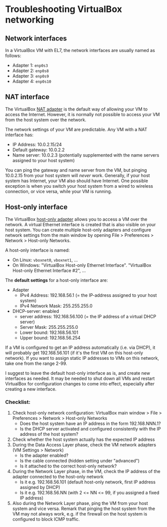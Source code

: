 # Troubleshooting VirtualBox networking

## Network interfaces

In a VirtualBox VM with EL7, the network interfaces are usually named as follows:

- Adapter 1: `enp0s3`
- Adapter 2: `enp0s8`
- Adapter 3: `enp0s9`
- Adapter 4: `enp0s10`

## NAT interface

The VirtualBox [NAT adapter](http://www.virtualbox.org/manual/ch06.html#network_nat)
is the default way of allowing your VM to access the Internet. However, it is normally not possible to access your VM from the host system over the network.

The network settings of your VM are predictable. Any VM with a NAT interface has:

- IP Address: 10.0.2.15/24
- Default gateway: 10.0.2.2
- Name server: 10.0.2.3 (potentially supplemented with the name servers assigned to your host system)

You can ping the gateway and name server from the VM, but pinging 10.0.2.15 from your host system will *never* work. Generally, if your host system has Internet, your VM also should have Internet. One possible exception is when you switch your host system from a wired to wireless connection, or vice versa, while your VM is running.

## Host-only interface

The VirtualBox [host-only adapter](http://www.virtualbox.org/manual/ch06.html#network_hostonly) allows you to access a VM over the network. A virtual Ethernet interface is created that is also visible on your host system. You can create multiple host-only adapters and configure network settings from the main window by opening File > Preferences > Network > Host-only Networks.

A host-only interface is named:

- On Linux: `vboxnet0`, `vboxnet1`, ...
- On Windows: "VirtualBox Host-only Ethernet Interface". "VirtualBox Host-only Ethernet Interface #2", ...

The **default settings** for a host-only interface are:

- Adapter
    - IPv4 Address: 192.168.56.1 (= the IP-address assigned to your host system)
    - IPv4 Network Mask: 255.255.255.0
- DHCP-server: enabled
    - server address: 192.168.56.100 (= the IP address of a virtual DHCP server)
    - Server Mask: 255.255.255.0
    - Lower bound: 192.168.56.101
    - Upper bound: 192.168.56.254

If a VM is configured to get an IP address automatically (i.e. via DHCP), it will probably get 192.168.56.101 (if it's the first VM on this host-only network). If you want to assign static IP addresses to VMs on this network, take one from the range 2-99.

I suggest to leave the default host-only interface as is, and create new interfaces as needed. It may be needed to shut down all VMs and restart VirtualBox for configuration changes to come into effect, especially after creating a new interface.

### Checklist:

1. Check host-only network configuration: VirtualBox main window > File > Preferences > Network > Host-only Networks
    - Does the host system have an IP address in the form 192.168.NNN.1?
    - Is the DHCP server activated and configured consistently with the IP address of the host system?
2. Check whether the host system actually has the expected IP address
3. During the Data Access Layer phase, check the VM network adapters (VM Settings > Network)
    - Is the adapter enabled?
    - Is the cable connected (hidden setting under "advanced")
    - Is it attached to the correct host-only network?
4. During the Network Layer phase, in the VM, check the IP address of the adapter connected to the host-only network
    - Is it e.g. 192.168.56.101 (default host-only network, first IP address assigned by DHCP)
    - Is it e.g. 192.168.56.NN (with 2 <= NN <= 99, if you assigned a fixed IP address)
5. Also during the Network Layer phase, ping the VM from your host system and vice versa. Remark that pinging the host system from the VM may not always work, e.g. if the firewall on the host system is configured to block ICMP traffic.
